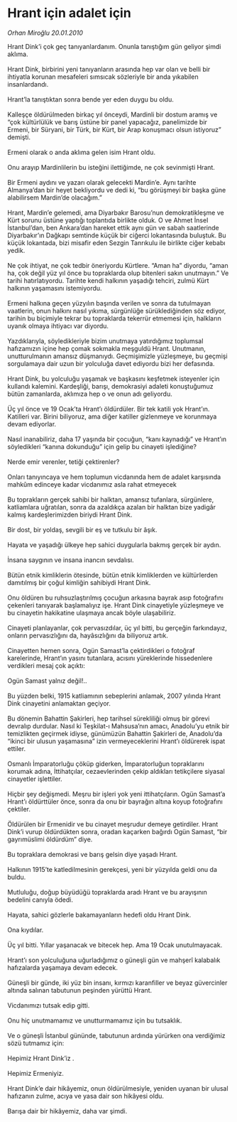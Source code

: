# Hrant için adalet için

*Orhan Miroğlu 20.01.2010*

<div class="taraf_structure_2col_1zq">
<div class="margen_n">



 <p>Hrant Dink’i çok geç tanıyanlardanım. Onunla tanıştığım gün geliyor şimdi aklıma. <br/><br/>Hrant Dink, birbirini yeni tanıyanların arasında hep var olan ve belli bir ihtiyatla korunan mesafeleri sımsıcak sözleriyle bir anda yıkabilen insanlardandı. <br/><br/>Hrant’la tanıştıktan sonra bende yer eden duygu bu oldu. <br/><br/>Kalleşçe öldürülmeden birkaç yıl önceydi, Mardinli bir dostum aramış ve “çok kültürlülük ve barış üstüne bir panel yapacağız, panelimizde bir Ermeni, bir Süryani, bir Türk, bir Kürt, bir Arap konuşmacı olsun istiyoruz” demişti. <br/><br/>Ermeni olarak o anda aklıma gelen isim Hrant oldu. <br/><br/>Onu arayıp Mardinlilerin bu isteğini ilettiğimde, ne çok sevinmişti Hrant. <br/><br/>Bir Ermeni aydını ve yazarı olarak gelecekti Mardin’e. Aynı tarihte Almanya’dan bir heyet bekliyordu ve dedi ki, “bu görüşmeyi bir başka güne alabilirsem Mardin’de olacağım.” <br/><br/>Hrant, Mardin’e gelemedi, ama Diyarbakır Barosu’nun demokratikleşme ve Kürt sorunu üstüne yaptığı toplantıda birlikte olduk. O ve Ahmet İnsel İstanbul’dan, ben Ankara’dan hareket ettik aynı gün ve sabah saatlerinde Diyarbakır’ın Dağkapı semtinde küçük bir ciğerci lokantasında buluştuk. Bu küçük lokantada, bizi misafir eden Sezgin Tanrıkulu ile birlikte ciğer kebabı yedik. <br/><br/>Ne çok ihtiyat, ne çok tedbir öneriyordu Kürtlere. “Aman ha” diyordu, “aman ha, çok değil yüz yıl önce bu topraklarda olup bitenleri sakın unutmayın.” Ve tarihi hatırlatıyordu. Tarihte kendi halkının yaşadığı tehciri, zulmü Kürt halkının yaşamasını istemiyordu. <br/><br/>Ermeni halkına geçen yüzyılın başında verilen ve sonra da tutulmayan vaatlerin, onun halkını nasıl yıkıma, sürgünlüğe sürüklediğinden söz ediyor, tarihin bu biçimiyle tekrar bu topraklarda tekerrür etmemesi için, halkların uyanık olmaya ihtiyacı var diyordu. <br/><br/>Yazdıklarıyla, söyledikleriyle bizim unutmaya yatırdığımız toplumsal hafızamızın içine hep çomak sokmakla meşguldü Hrant. Unutmanın, unutturulmanın amansız düşmanıydı. Geçmişimizle yüzleşmeye, bu geçmişi sorgulamaya dair uzun bir yolculuğa davet ediyordu bizi her defasında. <br/><br/>Hrant Dink, bu yolculuğu yaşamak ve başkasını keşfetmek isteyenler için kullandı kalemini. Kardeşliği, barışı, demokrasiyi adaleti konuştuğumuz bütün zamanlarda, aklımıza hep o ve onun adı geliyordu. <br/><br/>Üç yıl önce ve 19 Ocak’ta Hrant’ı öldürdüler. Bir tek katili yok Hrant’ın. Katilleri var. Birini biliyoruz, ama diğer katiller gizlenmeye ve korunmaya devam ediyorlar. <br/><br/>Nasıl inanabiliriz, daha 17 yaşında bir çocuğun, “kanı kaynadığı” ve Hrant’ın söyledikleri “kanına dokunduğu” için gelip bu cinayeti işlediğine? <br/><br/>Nerde emir verenler, tetiği çektirenler? <br/><br/>Onları tanıyıncaya ve hem toplumun vicdanında hem de adalet karşısında mahkûm edinceye kadar vicdanımız asla rahat etmeyecek <br/><br/>Bu toprakların gerçek sahibi bir halktan, amansız tufanlara, sürgünlere, katliamlara uğratılan, sonra da azaldıkça azalan bir halktan bize yadigâr kalmış kardeşlerimizden biriydi Hrant Dink. <br/><br/>Bir dost, bir yoldaş, sevgili bir eş ve tutkulu bir âşık. <br/><br/>Hayata ve yaşadığı ülkeye hep sahici duygularla bakmış gerçek bir aydın. <br/><br/>İnsana saygının ve insana inancın sevdalısı. <br/><br/>Bütün etnik kimliklerin ötesinde, bütün etnik kimliklerden ve kültürlerden damıtılmış bir çoğul kimliğin sahibiydi Hrant Dink. <br/><br/>Onu öldüren bu ruhsuzlaştırılmış çocuğun arkasına bayrak asıp fotoğrafını çekenleri tanıyarak başlamalıyız işe. Hrant Dink cinayetiyle yüzleşmeye ve bu cinayetin hakikatine ulaşmaya ancak böyle ulaşabiliriz. <br/><br/>Cinayeti planlayanlar, çok pervasızdılar, üç yıl bitti, bu gerçeğin farkındayız, onların pervasızlığını da, hayâsızlığını da biliyoruz artık. <br/><br/>Cinayetten hemen sonra, Ogün Samast’la çektirdikleri o fotoğraf karelerinde, Hrant’ın yasını tutanlara, acısını yüreklerinde hissedenlere verdikleri mesaj çok açıktı: <br/><br/>Ogün Samast yalnız değil!.. <br/><br/>Bu yüzden belki, 1915 katliamının sebeplerini anlamak, 2007 yılında Hrant Dink cinayetini anlamaktan geçiyor. <br/><br/>Bu dönemin Bahattin Şakirleri, hep tarihsel sürekliliği olmuş bir görevi devralıp durdular. Nasıl ki Teşkilat-ı Mahsusa’nın amacı, Anadolu’yu etnik bir temizlikten geçirmek idiyse, günümüzün Bahattin Şakirleri de, Anadolu’da “ikinci bir ulusun yaşamasına” izin vermeyeceklerini Hrant’ı öldürerek ispat ettiler. <br/><br/>Osmanlı İmparatorluğu çöküp giderken, İmparatorluğun topraklarını korumak adına, İttihatçılar, cezaevlerinden çekip aldıkları tetikçilere siyasal cinayetler işlettiler. <br/><br/>Hiçbir şey değişmedi. Meşru bir işleri yok yeni ittihatçıların. Ogün Samast’a Hrant’ı öldürttüler önce, sonra da onu bir bayrağın altına koyup fotoğrafını çektiler. <br/><br/>Öldürülen bir Ermenidir ve bu cinayet meşrudur demeye getirdiler. Hrant Dink’i vurup öldürdükten sonra, oradan kaçarken bağırdı Ogün Samast, “bir gayrımüslimi öldürdüm” diye. <br/><br/>Bu topraklara demokrasi ve barış gelsin diye yaşadı Hrant. <br/><br/>Halkının 1915’te katledilmesinin gerekçesi, yeni bir yüzyılda geldi onu da buldu. <br/><br/>Mutluluğu, doğup büyüdüğü topraklarda aradı Hrant ve bu arayışının bedelini canıyla ödedi. <br/><br/>Hayata, sahici gözlerle bakamayanların hedefi oldu Hrant Dink. <br/><br/>Ona kıydılar. <br/><br/>Üç yıl bitti. Yıllar yaşanacak ve bitecek hep. Ama 19 Ocak unutulmayacak. <br/><br/>Hrant’ı son yolculuğuna uğurladığımız o güneşli gün ve mahşerî kalabalık hafızalarda yaşamaya devam edecek. <br/><br/>Güneşli bir günde, iki yüz bin insanı, kırmızı karanfiller ve beyaz güvercinler altında salınan tabutunun peşinden yürüttü Hrant. <br/><br/>Vicdanımızı tutsak edip gitti. <br/><br/>Onu hiç unutmamamız ve unutturmamamız için bu tutsaklık. <br/><br/>Ve o güneşli İstanbul gününde, tabutunun ardında yürürken ona verdiğimiz sözü tutmamız için: <br/><br/>Hepimiz Hrant Dink’iz . <br/><br/>Hepimiz Ermeniyiz. <br/><br/>Hrant Dink’e dair hikâyemiz, onun öldürülmesiyle, yeniden uyanan bir ulusal hafızanın zulme, acıya ve yasa dair son hikâyesi oldu. <br/><br/>Barışa dair bir hikâyemiz, daha var şimdi. </p>
<br/>
<br/>
<br/>



<br/>


<div id="taraf_not">
</div>

</div>


</div>
